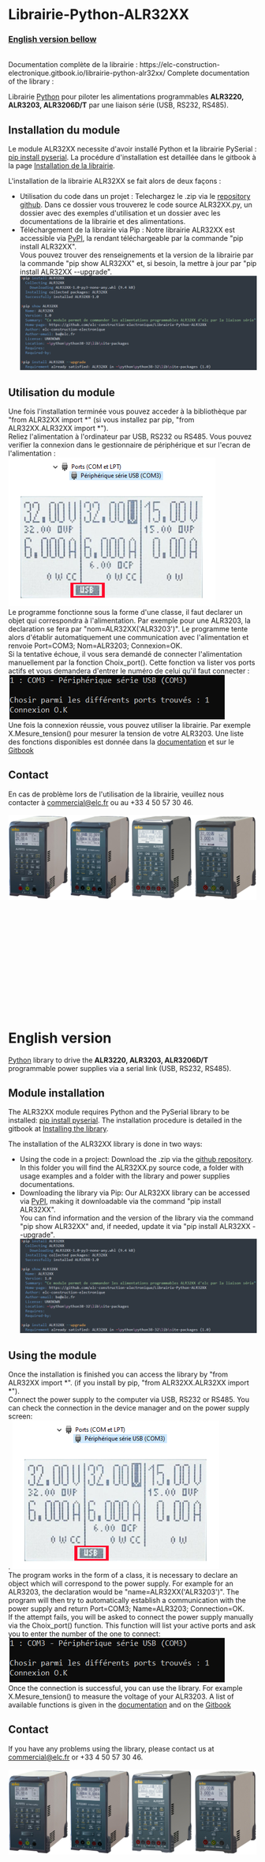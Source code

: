 # Librairie-Python-ALR32XX

<h3> <a href="#EN"> English version bellow</a> </h3>

<br/>
Documentation complète de la librairie : https://elc-construction-electronique.gitbook.io/librairie-python-alr32xx/
Complete documentation of the library : 

<p id="FR"> 
Librairie <a href="https://www.python.org/downloads/" target="_blank" title="Lien d téléchargement Python" > Python</a> pour piloter les alimentations programmables <strong>ALR3220, ALR3203, ALR3206D/T</strong> par une liaison série (USB, RS232, RS485). 
</p>



<h2>Installation du module</h2>

Le module ALR32XX necessite d'avoir installé Python et la librairie PySerial : <a href="https://pythonhosted.org/pyserial/pyserial.html" target="_blank">pip install pyserial</a>. La procédure d'installation est detaillée dans le gitbook à la page <a href="https://elc-construction-electronique.gitbook.io/librairie-python-alr32xx/utilisation-de-la-librairie-python/installation-de-la-librairie" target="_blank">Installation de la librairie</a>.

L'installation de la librairie ALR32XX se fait alors de deux façons : 
<ul>
	<li>Utilisation du code dans un projet : 
		Telechargez le .zip via le <a href="https://github.com/elc-construction-electronique/Librairie-Python-ALR32XX">repository github</a>. Dans ce dossier vous trouverez le code source ALR32XX.py, un dossier avec des exemples d'utilisation et un dossier avec les documentations de la librairie et des alimentations. 
	<li>Téléchargement de la librairie via Pip :
		Notre librairie ALR32XX est accessible via <a href="https://pypi.org/project/ALR32XX/">PyPI</a>, la rendant téléchargeable par la commande "pip install ALR32XX". </br>Vous pouvez trouver des renseignements et la version de la librairie par la commande "pip show ALR32XX" et, si besoin, la mettre à jour par "pip install ALR32XX --upgrade".</br> 
		<img src="Documentation/Images/install_cmd.PNG" alt="Installation de la librairie par ligne de commande">
</ul> 
	
<h2>Utilisation du module</h2>
<p>
Une fois l'installation terminée vous pouvez acceder à la bibliothèque par "from ALR32XX import *" (si vous installez par pip, "from ALR32XX.ALR32XX import *"). </br>
Reliez l'alimentation à l'ordinateur par USB, RS232 ou RS485. Vous pouvez verifier la connexion dans le gestionnaire de périphérique et sur l'ecran de l'alimentation :</br>
<img src=Documentation/Images/gest_periph.PNG alt="Vérification de la conexion de l'alimentation">
</br>
Le programme fonctionne sous la forme d'une classe, il faut declarer un objet qui correspondra à l'alimentation. Par exemple pour une ALR3203, la declaration se fera par "nom=ALR32XX('ALR3203')". Le programme tente alors d'établir automatiquement une communication avec l'alimentation et renvoie Port=COM3; Nom=ALR3203; Connexion=OK. </br>
Si la tentative échoue, il vous sera demandé de connecter l'alimentation manuellement par la fonction Choix_port(). Cette fonction va lister vos ports actifs et vous demandera d'entrer le numéro de celui qu'il faut connecter :</br>
<img src=Documentation/Images/connect_manuel.PNG alt="Connexion manuelle à l'alimentation">
</br>
Une fois la connexion réussie, vous pouvez utiliser la librairie. Par exemple X.Mesure_tension() pour mesurer la tension de votre ALR3203. Une liste des fonctions disponibles est donnée dans la <a href="https://github.com/elc-construction-electronique/Librairie-Python-ALR32XX/tree/main/Documentation">documentation</a> et sur le  <a href="https://elc-construction-electronique.gitbook.io/librairie-python-alr32xx/utilisation-de-la-librairie-python/installation-de-la-librairie">Gitbook</a>
</p>


<h2>Contact</h2>
En cas de problème lors de l'utilisation de la librairie, veuillez nous contacter à <a href="mailto: commercial@elc.fr">commercial@elc.fr</a> ou au +33 4 50 57 30 46.  
</br>
</br>

<img src="Documentation/Images/ALR32XX.png" alt="Gamme d'alimentations programmables">



</br>
</br></br>
</br></br>
</br></br>
</br></br>
</br></br>
</br></br>
</br>











<h1 id="EN">English version</h1>

<p> 
	<a href="https://www.python.org/downloads/" target="_blank" title="Python download link" > Python</a> library to drive the <strong>ALR3220, ALR3203, ALR3206D/T</strong> programmable power supplies via a serial link (USB, RS232, RS485). 


<h2>Module installation</h2>

The ALR32XX module requires Python and the PySerial library to be installed: <a href="https://pythonhosted.org/pyserial/pyserial.html" target="_blank">pip install pyserial</a>. The installation procedure is detailed in the gitbook at <a href="https://elc-construction-electronique.gitbook.io/librairie-python-alr32xx/utilisation-de-la-librairie-python/installation-de-la-librairie" target="_blank">Installing the library</a>.


The installation of the ALR32XX library is done in two ways: 
<ul>
	<li>Using the code in a project: 
		Download the .zip via the <a href="https://github.com/elc-construction-electronique/Librairie-Python-ALR32XX">github repository</a>. In this folder you will find the ALR32XX.py source code, a folder with usage examples and a folder with the library and power supplies documentations. 
	<li>Downloading the library via Pip:
		Our ALR32XX library can be accessed via <a href="https://pypi.org/project/ALR32XX/">PyPI</a>, making it downloadable via the command "pip install ALR32XX". </br>You can find information and the version of the library via the command "pip show ALR32XX" and, if needed, update it via "pip install ALR32XX --upgrade".</br> 
		<img src="Documentation/Images/install_cmd.PNG" alt="Installing the library by command line">

</ul> 
	
<h2>Using the module</h2>
<p>
Once the installation is finished you can access the library by "from ALR32XX import *". (if you install by pip, "from ALR32XX.ALR32XX import *"). </br>
Connect the power supply to the computer via USB, RS232 or RS485. You can check the connection in the device manager and on the power supply screen:</br>.
<img src=Documentation/Images/gest_periph.PNG alt="Checking the power connection">
</br>
The program works in the form of a class, it is necessary to declare an object which will correspond to the power supply. For example for an ALR3203, the declaration would be "name=ALR32XX('ALR3203')". The program will then try to automatically establish a communication with the power supply and return Port=COM3; Name=ALR3203; Connection=OK. </br>
If the attempt fails, you will be asked to connect the power supply manually via the Choix_port() function. This function will list your active ports and ask you to enter the number of the one to connect:</br>
<img src=Documentation/Images/connect_manuel.PNG alt="Manually connect to power">
</br>
Once the connection is successful, you can use the library. For example X.Mesure_tension() to measure the voltage of your ALR3203. A list of available functions is given in the <a href="https://github.com/elc-construction-electronique/Librairie-Python-ALR32XX/tree/main/Documentation">documentation</a> and on the <a href="https://elc-construction-electronique.gitbook.io/librairie-python-alr32xx/utilisation-de-la-librairie-python/installation-de-la-librairie">Gitbook</a>
</p>


<h2>Contact</h2>
If you have any problems using the library, please contact us at <a href="mailto: commercial@elc.fr">commercial@elc.fr</a> or +33 4 50 57 30 46.  </br>
</br>

<img src="Documentation/Images/ALR32XX.png" alt="Programmable power supply range">
